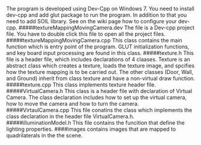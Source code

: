 The program is developed using Dev-Cpp on Windows 7. You need to install dev-cpp and add glut package to run the program. In addition to that you need to add SOIL library. See on the wiki page how to configure your dev-cpp.
#####textureMappingMovingCamera.dev
The file is a Dev-cpp project file. You have to double click this file to open all the project files.
#####textureMappingMovingCamera.cpp
This class contains the main function which is entry point of the program. GLUT initialization functions, and key board input processing are found in this class.
#####texture.h
This file is a header file, which includes declarations of 4 claases. Texture is an abstract class which creates a texture, loads the texture image, and spcifies how the texture mapping is to be carried out. The other classes (Door, Wall, and Ground) inherit from class texture and have a non-virtual draw function.
#####texture.cpp
This class implements texture header file.
#####VirtualCamera.h
This class is a header file with declaration of Virtual Camera. The class declaration includes how to set up the virtual camera, how to move the camera and how to turn the camera.
#####VirtaulCamera.cpp
This file conatins the class which implements the class declaration in the header file VirtualCamera.h.
#####illuminationModel.h
This file contains the funcition that define the lighting properties.
####images
contains images that are mapped to quadrilaterals in the the scene.
